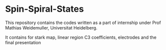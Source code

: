 # Spin-Spiral-States
This repository contains the codes written as a part of internship under Prof Mathias Weidemuller, Universitat Heidelberg.

It contains for stark map, linear region C3 coefficients, electrodes and the final presentation
